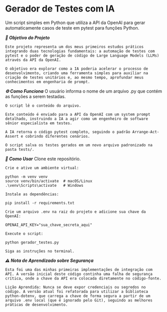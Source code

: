 # Gerador de Testes com IA
Um script simples em Python que utiliza a API da OpenAI para gerar automaticamente casos de teste em pytest para funções Python.

***🎯 Objetivo do Projeto***

    Este projeto representa um dos meus primeiros estudos práticos integrando duas tecnologias fundamentais: a automação de testes com pytest e o poder de geração de código de Large Language Models (LLMs) através da API da OpenAI.
    
    O objetivo era explorar como a IA poderia acelerar o processo de desenvolvimento, criando uma ferramenta simples para auxiliar na criação de testes unitários e, ao mesmo tempo, aprofundar meus conhecimentos em engenharia de prompt.

***⚙️ Como Funciona***
    O usuário informa o nome de um arquivo .py que contém as funções a serem testadas.
    
    O script lê o conteúdo do arquivo.
    
    Este conteúdo é enviado para a API da OpenAI com um system prompt detalhado, instruindo a IA a agir como um engenheiro de software sênior especialista em testes.
    
    A IA retorna o código pytest completo, seguindo o padrão Arrange-Act-Assert e cobrindo diferentes cenários.
    
    O script salva os testes gerados em um novo arquivo padronizado na pasta tests/.

***🚀 Como Usar***
    Clone este repositório.
    
    Crie e ative um ambiente virtual:
    
    python -m venv venv
    source venv/bin/activate  # macOS/Linux
    .\venv\Scripts\activate   # Windows
    
    Instale as dependências:
    
    pip install -r requirements.txt
    
    Crie um arquivo .env na raiz do projeto e adicione sua chave da OpenAI:
    
    OPENAI_API_KEY="sua_chave_secreta_aqui"
    
    Execute o script:
    
    python gerador_testes.py
    
    Siga as instruções no terminal.

***⚠️ Nota de Aprendizado sobre Segurança***

    Esta foi uma das minhas primeiras implementações de integração com API. A versão inicial deste código continha uma falha de segurança crítica, onde a chave da API era colocada diretamente no código-fonte.
    
    Lição Aprendida: Nunca se deve expor credenciais ou segredos no código. A versão atual foi refatorada para utilizar a biblioteca python-dotenv, que carrega a chave de forma segura a partir de um arquivo .env local (que é ignorado pelo Git), seguindo as melhores práticas de desenvolvimento.

